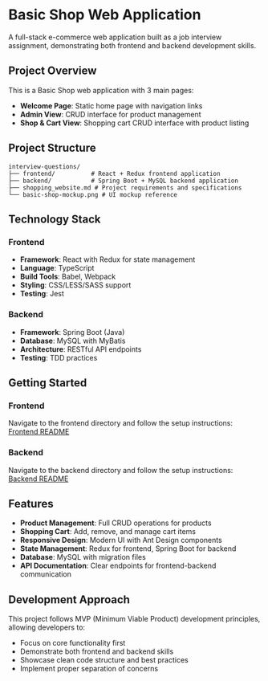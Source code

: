 # Basic Shop Web Application

A full-stack e-commerce web application built as a job interview assignment, demonstrating both frontend and backend development skills.

## Project Overview

This is a Basic Shop web application with 3 main pages:
- **Welcome Page**: Static home page with navigation links
- **Admin View**: CRUD interface for product management
- **Shop & Cart View**: Shopping cart CRUD interface with product listing

## Project Structure

```
interview-questions/
├── frontend/          # React + Redux frontend application
├── backend/           # Spring Boot + MySQL backend application
├── shopping_website.md # Project requirements and specifications
└── basic-shop-mockup.png # UI mockup reference
```

## Technology Stack

### Frontend
- **Framework**: React with Redux for state management
- **Language**: TypeScript
- **Build Tools**: Babel, Webpack
- **Styling**: CSS/LESS/SASS support
- **Testing**: Jest

### Backend
- **Framework**: Spring Boot (Java)
- **Database**: MySQL with MyBatis
- **Architecture**: RESTful API endpoints
- **Testing**: TDD practices

## Getting Started

### Frontend
Navigate to the frontend directory and follow the setup instructions:
[Frontend README](./frontend/README.md)

### Backend
Navigate to the backend directory and follow the setup instructions:
[Backend README](./backend/README.md)

## Features

- **Product Management**: Full CRUD operations for products
- **Shopping Cart**: Add, remove, and manage cart items
- **Responsive Design**: Modern UI with Ant Design components
- **State Management**: Redux for frontend, Spring Boot for backend
- **Database**: MySQL with migration files
- **API Documentation**: Clear endpoints for frontend-backend communication

## Development Approach

This project follows MVP (Minimum Viable Product) development principles, allowing developers to:
- Focus on core functionality first
- Demonstrate both frontend and backend skills
- Showcase clean code structure and best practices
- Implement proper separation of concerns
